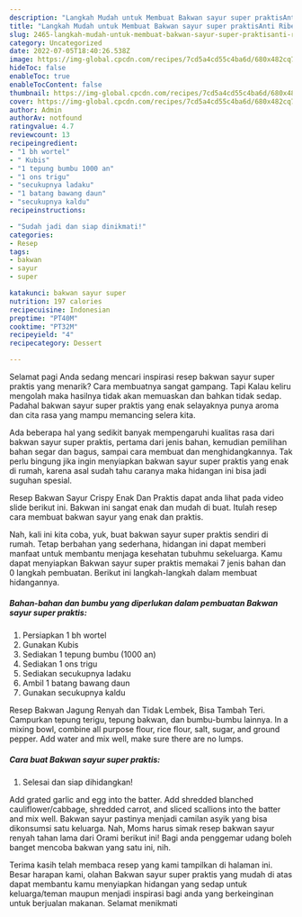 ```yaml
---
description: "Langkah Mudah untuk Membuat Bakwan sayur super praktisAnti Ribet"
title: "Langkah Mudah untuk Membuat Bakwan sayur super praktisAnti Ribet"
slug: 2465-langkah-mudah-untuk-membuat-bakwan-sayur-super-praktisanti-ribet
category: Uncategorized
date: 2022-07-05T18:40:26.538Z
image: https://img-global.cpcdn.com/recipes/7cd5a4cd55c4ba6d/680x482cq70/bakwan-sayur-super-praktis-foto-resep-utama.jpg
hideToc: false
enableToc: true
enableTocContent: false
thumbnail: https://img-global.cpcdn.com/recipes/7cd5a4cd55c4ba6d/680x482cq70/bakwan-sayur-super-praktis-foto-resep-utama.jpg
cover: https://img-global.cpcdn.com/recipes/7cd5a4cd55c4ba6d/680x482cq70/bakwan-sayur-super-praktis-foto-resep-utama.jpg
author: Admin
authorAv: notfound
ratingvalue: 4.7
reviewcount: 13
recipeingredient:
- "1 bh wortel"
- " Kubis"
- "1 tepung bumbu 1000 an"
- "1 ons trigu"
- "secukupnya ladaku"
- "1 batang bawang daun"
- "secukupnya kaldu"
recipeinstructions:

- "Sudah jadi dan siap dinikmati!"
categories:
- Resep
tags:
- bakwan
- sayur
- super

katakunci: bakwan sayur super 
nutrition: 197 calories
recipecuisine: Indonesian
preptime: "PT40M"
cooktime: "PT32M"
recipeyield: "4"
recipecategory: Dessert

---
```



Selamat pagi Anda sedang mencari inspirasi resep bakwan sayur super praktis yang menarik? Cara membuatnya sangat gampang. Tapi Kalau keliru mengolah maka hasilnya tidak akan memuaskan dan bahkan tidak sedap. Padahal bakwan sayur super praktis yang enak selayaknya punya aroma dan cita rasa yang mampu memancing selera kita.


Ada beberapa hal yang sedikit banyak mempengaruhi kualitas rasa dari bakwan sayur super praktis, pertama dari jenis bahan, kemudian pemilihan bahan segar dan bagus, sampai cara membuat dan menghidangkannya. Tak perlu bingung jika ingin menyiapkan bakwan sayur super praktis yang enak di rumah, karena asal sudah tahu caranya maka hidangan ini bisa jadi suguhan spesial.

Resep Bakwan Sayur Crispy Enak Dan Praktis dapat anda lihat pada video slide berikut ini. Bakwan ini sangat enak dan mudah di buat. Itulah resep cara membuat bakwan sayur yang enak dan praktis.


Nah, kali ini kita coba, yuk, buat bakwan sayur super praktis sendiri di rumah. Tetap berbahan yang sederhana, hidangan ini dapat memberi manfaat untuk membantu menjaga kesehatan tubuhmu sekeluarga. Kamu dapat menyiapkan Bakwan sayur super praktis memakai 7 jenis bahan dan 0 langkah pembuatan. Berikut ini langkah-langkah dalam membuat hidangannya.

<!--inarticleads1-->

##### Bahan-bahan dan bumbu yang diperlukan dalam pembuatan Bakwan sayur super praktis:

1. Persiapkan 1 bh wortel
1. Gunakan  Kubis
1. Sediakan 1 tepung bumbu (1000 an)
1. Sediakan 1 ons trigu
1. Sediakan secukupnya ladaku
1. Ambil 1 batang bawang daun
1. Gunakan secukupnya kaldu


Resep Bakwan Jagung Renyah dan Tidak Lembek, Bisa Tambah Teri. Campurkan tepung terigu, tepung bakwan, dan bumbu-bumbu lainnya. In a mixing bowl, combine all purpose flour, rice flour, salt, sugar, and ground pepper. Add water and mix well, make sure there are no lumps. 

<!--inarticleads2-->

##### Cara buat Bakwan sayur super praktis:


1. Selesai dan siap dihidangkan!

Add grated garlic and egg into the batter. Add shredded blanched cauliflower/cabbage, shredded carrot, and sliced scallions into the batter and mix well. Bakwan sayur pastinya menjadi camilan asyik yang bisa dikonsumsi satu keluarga. Nah, Moms harus simak resep bakwan sayur renyah tahan lama dari Orami berikut ini! Bagi anda penggemar udang boleh banget mencoba bakwan yang satu ini, nih. 

Terima kasih telah membaca resep yang kami tampilkan di halaman ini. Besar harapan kami, olahan Bakwan sayur super praktis yang mudah di atas dapat membantu kamu menyiapkan hidangan yang sedap untuk keluarga/teman maupun menjadi inspirasi bagi anda yang berkeinginan untuk berjualan makanan. Selamat menikmati
